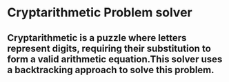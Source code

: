 # Cryptarithmetic Problem solver
## Cryptarithmetic is a puzzle where letters represent digits, requiring their substitution to form a valid arithmetic equation.This solver uses a backtracking approach to solve this problem.
